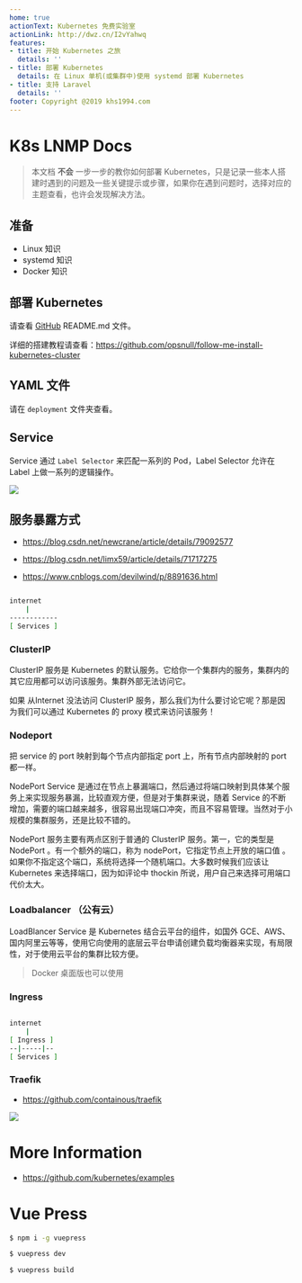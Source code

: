 ```yaml
---
home: true
actionText: Kubernetes 免费实验室
actionLink: http://dwz.cn/I2vYahwq
features:
- title: 开始 Kubernetes 之旅
  details: ''
- title: 部署 Kubernetes
  details: 在 Linux 单机(或集群中)使用 systemd 部署 Kubernetes
- title: 支持 Laravel
  details: ''
footer: Copyright @2019 khs1994.com
---
```


# K8s LNMP Docs

> 本文档 **不会** 一步一步的教你如何部署 Kubernetes，只是记录一些本人搭建时遇到的问题及一些关键提示或步骤，如果你在遇到问题时，选择对应的主题查看，也许会发现解决方法。

## 准备

* Linux 知识
* systemd 知识
* Docker 知识

## 部署 Kubernetes

请查看 [GitHub](https://github.com/khs1994-docker/lnmp-k8s) README.md 文件。

详细的搭建教程请查看：https://github.com/opsnull/follow-me-install-kubernetes-cluster

## YAML 文件

请在 `deployment` 文件夹查看。

## Service

Service 通过 `Label Selector` 来匹配一系列的 Pod，Label Selector 允许在 Label 上做一系列的逻辑操作。

![](https://kubernetes.io/docs/tutorials/kubernetes-basics/public/images/module_04_labels.svg)

## 服务暴露方式

* https://blog.csdn.net/newcrane/article/details/79092577

* https://blog.csdn.net/limx59/article/details/71717275

* https://www.cnblogs.com/devilwind/p/8891636.html

```bash

internet
    |
------------
[ Services ]

```

### ClusterIP

ClusterIP 服务是 Kubernetes 的默认服务。它给你一个集群内的服务，集群内的其它应用都可以访问该服务。集群外部无法访问它。

如果 从Internet 没法访问 ClusterIP 服务，那么我们为什么要讨论它呢？那是因为我们可以通过 Kubernetes 的 proxy 模式来访问该服务！

### Nodeport

把 service 的 port 映射到每个节点内部指定 port 上，所有节点内部映射的 port 都一样。

NodePort Service 是通过在节点上暴漏端口，然后通过将端口映射到具体某个服务上来实现服务暴漏，比较直观方便，但是对于集群来说，随着 Service 的不断增加，需要的端口越来越多，很容易出现端口冲突，而且不容易管理。当然对于小规模的集群服务，还是比较不错的。

NodePort 服务主要有两点区别于普通的 ClusterIP 服务。第一，它的类型是 NodePort 。有一个额外的端口，称为 nodePort，它指定节点上开放的端口值 。如果你不指定这个端口，系统将选择一个随机端口。大多数时候我们应该让 Kubernetes 来选择端口，因为如评论中 thockin 所说，用户自己来选择可用端口代价太大。

### Loadbalancer （公有云）

LoadBlancer Service 是 Kubernetes 结合云平台的组件，如国外 GCE、AWS、国内阿里云等等，使用它向使用的底层云平台申请创建负载均衡器来实现，有局限性，对于使用云平台的集群比较方便。

> Docker 桌面版也可以使用

### Ingress

```bash

internet
    |
[ Ingress ]
--|-----|--
[ Services ]

```

### Traefik

* https://github.com/containous/traefik

![](https://raw.githubusercontent.com/containous/traefik/master/docs/img/architecture.png)

# More Information

* https://github.com/kubernetes/examples

# Vue Press

```bash
$ npm i -g vuepress

$ vuepress dev

$ vuepress build
```
